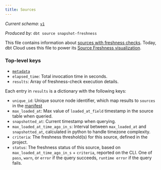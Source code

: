 ```yaml
---
title: Sources
---
```


_Current schema_: [`v1`](https://schemas.getdbt.com/dbt/sources/v1.json)

_Produced by:_ `dbt source snapshot-freshness`

This file contains information about [sources with freshness checks](using-sources#snapshotting-source-data-freshness). Today, dbt Cloud uses this file to power its [Source Freshness visualization](cloud-snapshotting-source-freshness).

### Top-level keys

- [`metadata`](dbt-artifacts#common-metadata)
- `elapsed_time`: Total invocation time in seconds.
- `results`: Array of freshness-check execution details.

Each entry in `results` is a dictionary with the following keys:

- `unique_id`: Unique source node identifier, which map results to `sources` in the [manifest](manifest-json)
- `max_loaded_at`: Max value of `loaded_at_field` timestamp in the source table when queried.
- `snapshotted_at`: Current timestamp when querying.
- `max_loaded_at_time_ago_in_s`: Interval between `max_loaded_at` and `snapshotted_at`, calculated in python to handle timezone complexity.
- `criteria`: The freshness threshold(s) for this source, defined in the project.
- `status`: The freshness status of this source, based on `max_loaded_at_time_ago_in_s` + `criteria`, reported on the CLI. One of `pass`, `warn`, or `error` if the query succeeds, `runtime error` if the query fails.
